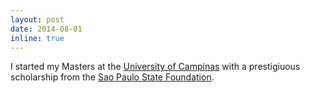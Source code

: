 ```yaml
---
layout: post
date: 2014-08-01
inline: true
---
```


I started my Masters at the [University of Campinas](https://www.unicamp.br/unicamp/english) with a prestigiuous scholarship from the [Sao Paulo State Foundation](https://fapesp.br/en).
